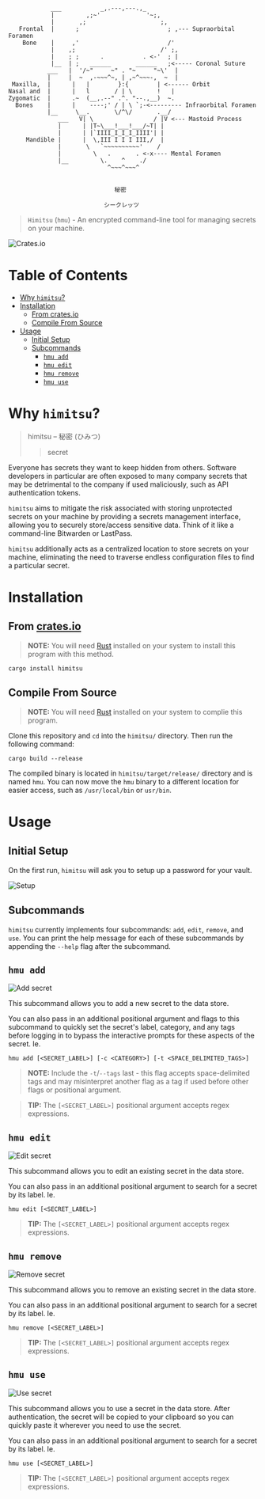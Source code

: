```
            ___           _,.---,---.,_
            |         ,;~'             '~;,
            |       ,;                     ;,
   Frontal  |      ;                         ; ,--- Supraorbital Foramen
    Bone    |     ,'                         /'
            |    ,;                        /' ;,
            |    ; ;      .           . <-'  ; |
            |__  | ;   ______       ______   ;<----- Coronal Suture
           ___   |  '/~"     ~" . "~     "~\'  |
           |     |  ~  ,-~~~^~, | ,~^~~~-,  ~  |
 Maxilla,  |      |   |        }:{        | <------ Orbit
Nasal and  |      |   l       / | \       !   |
Zygomatic  |      .~  (__,.--" .^. "--.,__)  ~.
  Bones    |      |    ----;' / | \ `;-<--------- Infraorbital Foramen
           |__     \__.       \/^\/       .__/
              ___   V| \                 / |V <--- Mastoid Process
              |      | |T~\___!___!___/~T| |
              |      | |`IIII_I_I_I_IIII'| |
     Mandible |      |  \,III I I I III,/  |
              |       \   `~~~~~~~~~~'    /
              |         \   .       . <-x---- Mental Foramen
              |__         \.    ^    ./
                            ^~~~^~~~^


                              秘密

                           シークレッツ
```

> `Himitsu` (`hmu`) - An encrypted command-line tool for managing secrets on your machine.

![Crates.io](https://img.shields.io/crates/v/himitsu?logo=rust&style=for-the-badge)

# Table of Contents

* [Why `himitsu`?](#why-himitsu)
* [Installation](#installation)
	+ [From crates.io](#from-crates.io)
	+ [Compile From Source](#compile-from-source)
* [Usage](#usage)
	+ [Initial Setup](#initial-setup)
	+ [Subcommands](#subcommands)
		* [`hmu add`](#hmu-add)
		* [`hmu edit`](#hmu-edit)
		* [`hmu remove`](#hmu-remove)
		* [`hmu use`](#hmu-use)

# Why `himitsu`?

> himitsu – 秘密 (ひみつ)
> > secret

Everyone has secrets they want to keep hidden from others. Software developers in particular are often exposed to many company secrets that may be detrimental to the company if used maliciously, such as API authentication tokens.

`himitsu` aims to mitigate the risk associated with storing unprotected secrets on your machine by providing a secrets management interface, allowing you to securely store/access sensitive data. Think of it like a command-line Bitwarden or LastPass.

`himitsu` additionally acts as a centralized location to store secrets on your machine, eliminating the need to traverse endless configuration files to find a particular secret.

# Installation

## From [crates.io][Crates.io]

> **NOTE:** You will need [Rust][Rust] installed on your system to install this program with this method.

```
cargo install himitsu
```

## Compile From Source

> **NOTE:** You will need [Rust][Rust] installed on your system to complie this program.

Clone this repository and `cd` into the `himitsu/` directory. Then run the following command:

```
cargo build --release
```

The compiled binary is located in `himitsu/target/release/` directory and is named `hmu`. You can now move the `hmu` binary to a different location for easier access, such as `/usr/local/bin` or `usr/bin`.

# Usage

## Initial Setup

On the first run, `himitsu` will ask you to setup up a password for your vault.

![Setup][setup]

## Subcommands

`himitsu` currently implements four subcommands: `add`, `edit`, `remove`, and `use`. You can print the help message for each of these subcommands by appending the `--help` flag after the subcommand.

## `hmu add`

![Add secret][add]

This subcommand allows you to add a new secret to the data store.

You can also pass in an additional positional argument and flags to this subcommand to quickly set the secret's label, category, and any tags before logging in to bypass the interactive prompts for these aspects of the secret. Ie.

```
hmu add [<SECRET_LABEL>] [-c <CATEGORY>] [-t <SPACE_DELIMITED_TAGS>]
```

> **NOTE:** Include the `-t`/`--tags` last - this flag accepts space-delimited tags and may misinterpret another flag as a tag if used before other flags or positional argument.

> **TIP:** The `[<SECRET_LABEL>]` positional argument accepts regex expressions.

## `hmu edit`

![Edit secret][edit]

This subcommand allows you to edit an existing secret in the data store.

You can also pass in an additional positional argument to search for a secret by its label. Ie.

```
hmu edit [<SECRET_LABEL>]
```

> **TIP:** The `[<SECRET_LABEL>]` positional argument accepts regex expressions.

## `hmu remove`

![Remove secret][remove]

This subcommand allows you to remove an existing secret in the data store.

You can also pass in an additional positional argument to search for a secret by its label. Ie.

```
hmu remove [<SECRET_LABEL>]
```

> **TIP:** The `[<SECRET_LABEL>]` positional argument accepts regex expressions.

## `hmu use`

![Use secret][use]

This subcommand allows you to use a secret in the data store. After authentication, the secret will be copied to your clipboard so you can quickly paste it wherever you need to use the secret.

You can also pass in an additional positional argument to search for a secret by its label. Ie.

```
hmu use [<SECRET_LABEL>]
```

> **TIP:** The `[<SECRET_LABEL>]` positional argument accepts regex expressions.

[Crates.io]: https://crates.io/
[Rust]: https://www.rust-lang.org/

<!-- DEMO GIFS -->
[add]: https://github.com/JosephLai241/himitsu/blob/demo-gifs/gifs/add.gif
[edit]: https://github.com/JosephLai241/himitsu/blob/demo-gifs/gifs/edit.gif
[remove]: https://github.com/JosephLai241/himitsu/blob/demo-gifs/gifs/remove.gif
[setup]: https://github.com/JosephLai241/himitsu/blob/demo-gifs/gifs/setup.gif
[use]: https://github.com/JosephLai241/himitsu/blob/demo-gifs/gifs/use.gif
